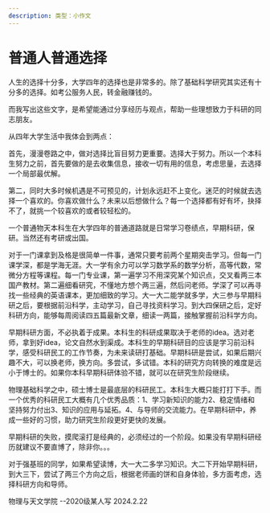 ```yaml
---
description: 类型：小作文
---
```


# 普通人普通选择

人生的选择十分多，大学四年的选择也是非常多的。除了基础科学研究其实还有十分多的选择。如考公服务人民，转金融赚钱的。

而我写出这些文字，是希望能通过分享经历与观点，帮助一些理想致力于科研的同志朋友。

从四年大学生活中我体会到两点：

首先，漫漫卷路之中，做对选择比盲目努力更重要。选择大于努力。所以一个本科生努力之前，首先要做的是去收集信息，接收一切有用的信息，考虑思量，去选择一个局部最优解。

第二，同时大多时候机遇是不可预见的，计划永远赶不上变化。迷茫的时候就去选择一个喜欢的。你喜欢做什么？未来以后想做什么？每一个选择都有好有坏，抉择不了，就挑一个较喜欢的或者较轻松的。

一个普通物天本科生在大学四年的普通道路就是日常学习卷绩点，早期科研，保研。当然还有考研或出国。

对于一门课拿到及格是很简单一件事，通常只要考前两个星期突击学习。但每一门课学深，都是学海无涯。大一学有余力可以学习数学系的数学分析，高等代数，常微分方程等课程。每一门专业课，第一遍学习不用深究某个知识点，交叉看两三本国产教材。第二遍细看研究，不懂地方想个两三遍，然后问老师。学深了可以再寻找一些经典的英语课本，更加细致的学习。大一大二能学就多学，大三参与早期科研之后，要根据前沿科学，主动学习，自己寻找资料学习。到大四保研之后，定好科研方向，能够每周阅读四五篇最新文章，细读一两篇，接触掌握前沿科学方向。

早期科研方面，不必执着于成果。本科生的科研成果取决于老师的idea。选对老师，拿到好idea，论文自然水到渠成。本科生的早期科研目的应该是学习前沿科学，感受科研民工的工作节奏，为未来读研打基础。早期科研是尝试，如果后期兴趣不大，可以换老师，换方向。多尝试，多试错。本科的研究方向转换的难度是远小于博士的。如果你本科早期科研体验不错，就可以在研究生阶段继续。

物理基础科学之中，硕士博士是最底层的科研民工。本科生大概只能打打下手。而一个优秀的科研民工大概有几个优秀品质：1、学习新知识的能力2、稳定情绪和坚持努力付出3、知识的应用与延拓。4、与导师的交流能力。在早期科研中，养成一些好的习惯，助力研究生阶段更好更快的发展。

早期科研的失败，摸爬滚打是经典的，必须经过的一个阶段。如果没有早期科研经历就建议不要直博了，除非你。。。

对于强基班的同学，如果希望读博，大一大二多学习知识。大二下开始早期科研，到大三下，尝试了两三个方向之后，根据老师画的饼和自身体验，多方面考虑，选择科研方向和导师。

物理与天文学院 --2020级某人写 2024.2.22
